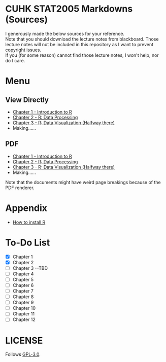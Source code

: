 # CUHK STAT2005 Markdowns (Sources)

I generously made the below sources for your reference.  
Note that you should download the lecture notes from blackboard. Those lecture notes will not be included in this repository as I want to prevent copyright issues.  
If you (for some reason) cannot find those lecture notes, I won't help, nor do I care.

# Menu

## View Directly
 - [Chapter 1 - Introduction to R](./Ch1/Ch1_MD.md)
 - [Chapter 2 - R: Data Processing](./Ch2/Ch2_MD.md)
 - [Chapter 3 - R: Data Visualization (Halfway there)](./Ch3/Ch3_MD.md)
 - Making......

## PDF
 - [Chapter 1 - Introduction to R](./Ch1/Ch1_MD.pdf)
 - [Chapter 2 - R: Data Processing](./Ch2/Ch2_MD.pdf)
 - [Chapter 3 - R: Data Visualization (Halfway there)](./Ch3/Ch3_MD.pdf)
 - Making......

Note that the documents might have weird page breakings because of the PDF renderer.

# Appendix

 - [How to install R](./R_Installation/Binary.md)  


# To-Do List

 - [x] Chapter 1
 - [x] Chapter 2
 - [ ] Chapter 3 --TBD
 - [ ] Chapter 4
 - [ ] Chapter 5
 - [ ] Chapter 6
 - [ ] Chapter 7
 - [ ] Chapter 8
 - [ ] Chapter 9
 - [ ] Chapter 10
 - [ ] Chapter 11
 - [ ] Chapter 12

# LICENSE
Follows [GPL-3.0](./LICENSE).